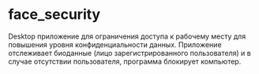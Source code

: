 # face_security
Desktop приложение для ограничения доступа к рабочему месту для повышения уровня конфиденциальности данных. Приложение отслеживает биоданные (лицо зарегистрированного пользователя) и в случае отсутствии пользователя, программа блокирует компьютер. 
